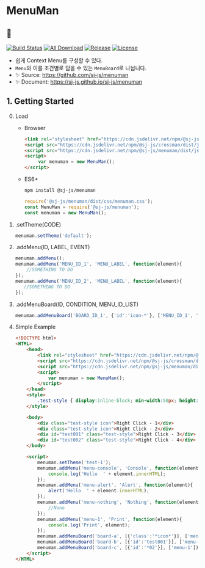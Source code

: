 # MenuMan
## 📃
[![Build Status](https://travis-ci.org/sj-js/menuman.svg?branch=master)](https://travis-ci.org/sj-js/menuman)
[![All Download](https://img.shields.io/github/downloads/sj-js/menuman/total.svg)](https://github.com/sj-js/menuman/releases)
[![Release](https://img.shields.io/github/release/sj-js/menuman.svg)](https://github.com/sj-js/menuman/releases)
[![License](https://img.shields.io/github/license/sj-js/menuman.svg)](https://github.com/sj-js/menuman/releases)

- 쉽게 Context Menu를 구성할 수 있다.
- `Menu`와 이를 조건별로 담을 수 있는 `MenuBoard`로 나뉩니다.
- ✨ Source: https://github.com/sj-js/menuman
- ✨ Document: https://sj-js.github.io/sj-js/menuman



## 1. Getting Started
0. Load
    - Browser
        ```html
        <link rel="stylesheet" href="https://cdn.jsdelivr.net/npm/@sj-js/menuman/dist/css/menuman.min.css">
        <script src="https://cdn.jsdelivr.net/npm/@sj-js/crossman/dist/js/crossman.min.js"></script>
        <script src="https://cdn.jsdelivr.net/npm/@sj-js/menuman/dist/js/menuman.min.js"></script>
        <script>
             var menuman = new MenuMan();
        </script>
        ```
    - ES6+
        ```bash
        npm install @sj-js/menuman
        ```
        ```js
        require('@sj-js/menuman/dist/css/menuman.css');
        const MenuMan = require('@sj-js/menuman');
        const menuman = new MenuMan();
        ```

1. .setTheme(CODE)
    ```js
    menuman.setTheme('default');
    ```   
   
2. .addMenu(ID, LABEL, EVENT)   
   ```js
   menuman.addMenu();
   menuman.addMenu('MENU_ID_1', 'MENU_LABEL', function(element){
       //SOMETHING TO DO
   });
   menuman.addMenu('MENU_ID_2', 'MENU_LABEL', function(element){
      //SOMETHING TO DO 
   });
   ```
   
3. .addMenuBoard(ID, CONDITION, MENU_ID_LIST)    
   ```js
   menuman.addMenuBoard('BOARD_ID_1', {'id':'icon-*'}, ['MENU_ID_1', 'MENU_ID_2']);
   ```

4. Simple Example
    ```html
    <!DOCTYPE html>
    <HTML>
        <head>
            <link rel="stylesheet" href="https://cdn.jsdelivr.net/npm/@sj-js/menuman/dist/css/menuman.min.css">
            <script src="https://cdn.jsdelivr.net/npm/@sj-js/crossman/dist/js/crossman.min.js"></script>
            <script src="https://cdn.jsdelivr.net/npm/@sj-js/menuman/dist/js/menuman.min.js"></script>
            <script>
                var menuman = new MenuMan();
            </script>
        </head>
        <style>
            .test-style { display:inline-block; min-width:50px; height:30px; border:2px solid black; cursor:pointer; background:pink; }
        </style>
    
        <body>
            <div class="test-style icon">Right Click - 1</div>
            <div class="test-style icon">Right Click - 2</div>
            <div id="test001" class="test-style">Right Click - 3</div>
            <div id="test002" class="test-style">Right Click - 4</div>
        </body>
    
        <script>
            menuman.setTheme('test-1');
            menuman.addMenu('menu-console', 'Console', function(element){
                console.log('Hello  ' + element.innerHTML);
            });
            menuman.addMenu('menu-alert', 'Alert', function(element){
                alert('Hello  ' + element.innerHTML);
            });
            menuman.addMenu('menu-nothing', 'Nothing', function(element){
                //None
            });
            menuman.addMenu('menu-1', 'Print', function(element){
                console.log('Print', element);
            });
            menuman.addMenuBoard('board-a', [{'class':'*icon*'}], ['menu-console', 'menu-alert']);
            menuman.addMenuBoard('board-b', [{'id':'test001'}], ['menu-nothing']);
            menuman.addMenuBoard('board-c', [{'id':'*02'}], ['menu-1']);
        </script>
    </HTML>
    ```
